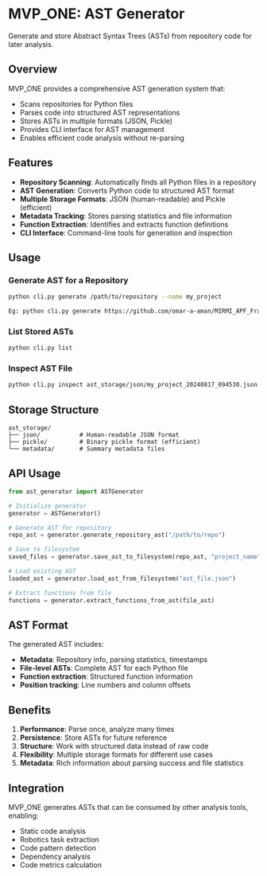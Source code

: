 # MVP_ONE: AST Generator

Generate and store Abstract Syntax Trees (ASTs) from repository code for later analysis.

## Overview

MVP_ONE provides a comprehensive AST generation system that:
- Scans repositories for Python files
- Parses code into structured AST representations
- Stores ASTs in multiple formats (JSON, Pickle)
- Provides CLI interface for AST management
- Enables efficient code analysis without re-parsing

## Features

- **Repository Scanning**: Automatically finds all Python files in a repository
- **AST Generation**: Converts Python code to structured AST format
- **Multiple Storage Formats**: JSON (human-readable) and Pickle (efficient)
- **Metadata Tracking**: Stores parsing statistics and file information
- **Function Extraction**: Identifies and extracts function definitions
- **CLI Interface**: Command-line tools for generation and inspection

## Usage

### Generate AST for a Repository

```bash
python cli.py generate /path/to/repository --name my_project

Eg: python cli.py generate https://github.com/omar-a-aman/MIRMI_APF_FrankaEmikaPanda_Control_Task --name franka_control
```

### List Stored ASTs

```bash
python cli.py list
```

### Inspect AST File

```bash
python cli.py inspect ast_storage/json/my_project_20240817_094530.json --show-functions
```

## Storage Structure

```
ast_storage/
├── json/           # Human-readable JSON format
├── pickle/         # Binary pickle format (efficient)
└── metadata/       # Summary metadata files
```

## API Usage

```python
from ast_generator import ASTGenerator

# Initialize generator
generator = ASTGenerator()

# Generate AST for repository
repo_ast = generator.generate_repository_ast("/path/to/repo")

# Save to filesystem
saved_files = generator.save_ast_to_filesystem(repo_ast, "project_name")

# Load existing AST
loaded_ast = generator.load_ast_from_filesystem("ast_file.json")

# Extract functions from file
functions = generator.extract_functions_from_ast(file_ast)
```

## AST Format

The generated AST includes:

- **Metadata**: Repository info, parsing statistics, timestamps
- **File-level ASTs**: Complete AST for each Python file
- **Function extraction**: Structured function information
- **Position tracking**: Line numbers and column offsets

## Benefits

1. **Performance**: Parse once, analyze many times
2. **Persistence**: Store ASTs for future reference
3. **Structure**: Work with structured data instead of raw code
4. **Flexibility**: Multiple storage formats for different use cases
5. **Metadata**: Rich information about parsing success and file statistics

## Integration

MVP_ONE generates ASTs that can be consumed by other analysis tools, enabling:
- Static code analysis
- Robotics task extraction
- Code pattern detection
- Dependency analysis
- Code metrics calculation
